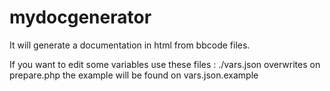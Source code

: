 # mydocgenerator

It will generate a documentation in html from bbcode files.


If you want to edit some variables use these files :
./vars.json
overwrites on prepare.php
the example will be found on vars.json.example	
